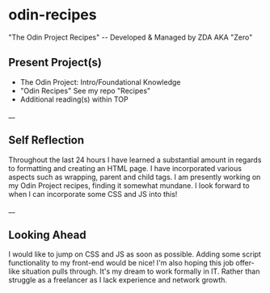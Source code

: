# odin-recipes

"The Odin Project Recipes" -- Developed & Managed by ZDA AKA "Zero"

## Present Project(s)

- The Odin Project: Intro/Foundational Knowledge
- "Odin Recipes" See my repo "Recipes"
- Additional reading(s) within TOP

\_\_

## Self Reflection

Throughout the last 24 hours I have learned a substantial amount in regards to formatting and creating an HTML page.
I have incorporated various aspects such as wrapping,
parent and child tags.
I am presently working on my Odin Project recipes, finding it somewhat mundane.
I look forward to when I can incorporate some CSS and JS into this!

\_\_

## Looking Ahead

I would like to jump on CSS and JS as soon as possible. Adding some script functionality to my front-end would be nice!
I'm also hoping this job offer-like situation pulls through. It's my dream to work formally in IT. Rather than struggle as a freelancer as I lack experience and network growth.
